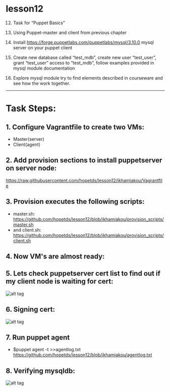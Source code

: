# lesson12
12. Task for “Puppet Basics”

1. Using Puppet-master and client from previous chapter
2. Install https://forge.puppetlabs.com/puppetlabs/mysql/3.10.0 mysql server on your puppet client
3. Create new database called “test_mdb”, create new user “test_user”, grant “test_user” access to “test_mdb”, follow examples provided in mysql module documentation
4. Explore mysql module try to find elements described in courseware and see how the work together.  

---
# Task Steps:
## 1. Configure Vagrantfile to create two VMs:
 - Master(server)
 - Client(agent)
## 2. Add provision sections to install puppetserver on server node:
https://raw.githubusercontent.com/hopetds/lesson12/ikhamiakou/Vagrantfile
## 3. Provision executes the following scripts:
 - master.sh:
 https://github.com/hopetds/lesson12/blob/ikhamiakou/provision_scripts/master.sh
 - and client.sh:
 https://github.com/hopetds/lesson12/blob/ikhamiakou/provision_scripts/client.sh
## 4. Now VM's are almost ready:

## 5. Lets check puppetserver cert list to find out if my client node is waiting for cert:
![alt tag](https://raw.githubusercontent.com/hopetds/lesson12/ikhamiakou/pics/certlist.png)
## 6. Signing cert:
![alt tag](https://raw.githubusercontent.com/hopetds/lesson12/ikhamiakou/pics/certsigned.png)
## 7. Run puppet agent
 - $puppet agent -t >>agentlog.txt
 https://github.com/hopetds/lesson12/blob/ikhamiakou/agentlog.txt
## 8. Verifying mysqldb:
![alt tag](https://raw.githubusercontent.com/hopetds/lesson12/ikhamiakou/pics/showdatabases.png)


